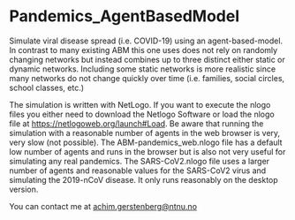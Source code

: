 # Pandemics_AgentBasedModel
Simulate viral disease spread (i.e. COVID-19) using an agent-based-model. In contrast to many existing ABM this one uses does not rely on randomly changing networks but instead combines up to three distinct either static or dynamic networks. Including some static networks is more realistic since many networks do not change quickly over time (i.e. families, social circles, school classes, etc.)

The simulation is written with NetLogo. If you want to execute the nlogo files you either need to download the Netlogo Software or load the nlogo file at https://netlogoweb.org/launch#Load.
Be aware that running the simulation with a reasonable number of agents in the web browser is very, very slow (not possible). The ABM-pandemics_web.nlogo file has a default low number of agents and runs in the browser but is also not very useful for simulating any real pandemics.
The SARS-CoV2.nlogo file uses a larger number of agents and reasonable values for the SARS-CoV2 virus and simulating the 2019-nCoV disease. It only runs reasonably on the desktop version.

You can contact me at achim.gerstenberg@ntnu.no
